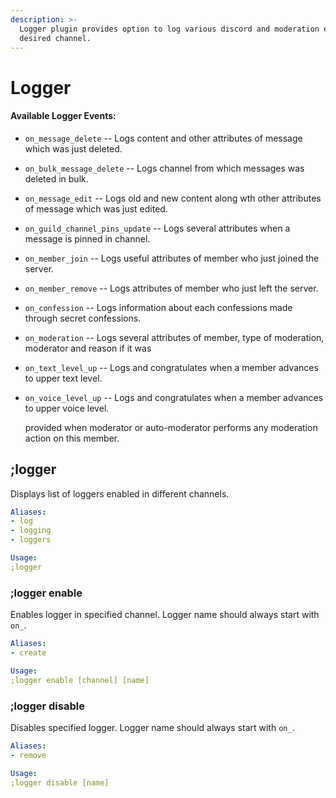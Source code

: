 ```yaml
---
description: >-
  Logger plugin provides option to log various discord and moderation events in
  desired channel.
---
```


# Logger

#### Available Logger Events:

* `on_message_delete` -- Logs content and other attributes of message which was just deleted.
* `on_bulk_message_delete` -- Logs channel from which messages was deleted in bulk.
* `on_message_edit` -- Logs old and new content along wth other attributes of message which was just edited.
* `on_guild_channel_pins_update` -- Logs several attributes when a message is pinned in channel.
* `on_member_join` -- Logs useful attributes of member who just joined the server.
* `on_member_remove` -- Logs attributes of member who just left the server.
* `on_confession` -- Logs information about each confessions made through secret confessions.
* `on_moderation` -- Logs several attributes of member, type of moderation, moderator and reason if it was
* `on_text_level_up` -- Logs and congratulates when a member advances to upper text level.
* `on_voice_level_up` -- Logs and congratulates when a member advances to upper voice level.

  provided when moderator or auto-moderator performs any moderation action on this member.

## ;logger

Displays list of loggers enabled in different channels.

```yaml
Aliases:
- log
- logging
- loggers

Usage:
;logger
```

### ;logger enable

Enables logger in specified channel. Logger name should always start with `on_`.

```yaml
Aliases:
- create

Usage:
;logger enable [channel] [name]
```

### ;logger disable

Disables specified logger. Logger name should always start with `on_`.

```yaml
Aliases:
- remove

Usage:
;logger disable [name]
```

